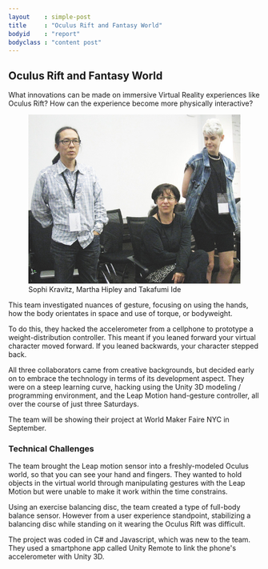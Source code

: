 ```yaml
---
layout    : simple-post
title     : "Oculus Rift and Fantasy World"
bodyid    : "report"
bodyclass : "content post"
---
```


<h2>Oculus Rift and Fantasy World</h2>

What innovations can be made on immersive Virtual Reality experiences like Oculus Rift? How can the experience become more physically interactive?

<figure>
	<img src="/images/reports/summer-2014/4.jpg" alt="Sophie Kravitz, Martha Hipley and Takafumi Ide" />
	<figcaption>
		Sophi Kravitz, Martha Hipley and Takafumi Ide
	</figcaption>
</figure>

This team investigated nuances of gesture, focusing on using the hands, how the body orientates in space and use of torque, or bodyweight.

To do this, they hacked the accelerometer from a cellphone to prototype a weight-distribution controller. This meant if you leaned forward your virtual character moved forward. If you leaned backwards, your character stepped back.

All three collaborators came from creative backgrounds, but decided early on to embrace the technology in terms of its development aspect. They were on a steep learning curve, hacking using the Unity 3D modeling / programming environment, and the Leap Motion hand-gesture controller, all over the course of just three Saturdays.

The team will be showing their project at World Maker Faire NYC in September.

<h3>Technical Challenges</h3>

The team brought the Leap motion sensor into a freshly-modeled Oculus world, so that you can see your hand and fingers. They wanted to hold objects in the virtual world through manipulating gestures with the Leap Motion but were unable to make it work within the time constrains.

Using an exercise balancing disc, the team created a type of full-body balance sensor. However from a user experience standpoint, stabilizing a balancing disc while standing on it wearing the Oculus Rift was difficult.

The project was coded in C# and Javascript, which was new to the team. They used a smartphone app called Unity Remote to link the phone's accelerometer with Unity 3D.